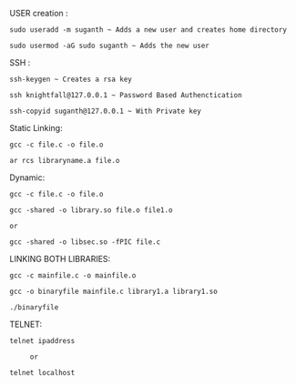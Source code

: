 USER creation :

```
sudo useradd -m suganth ~ Adds a new user and creates home directory

sudo usermod -aG sudo suganth ~ Adds the new user 

```
SSH :

```
ssh-keygen ~ Creates a rsa key

ssh knightfall@127.0.0.1 ~ Password Based Authenctication

ssh-copyid suganth@127.0.0.1 ~ With Private key

```

Static Linking:

```
gcc -c file.c -o file.o

ar rcs libraryname.a file.o

```
Dynamic:

```
gcc -c file.c -o file.o

gcc -shared -o library.so file.o file1.o

or

gcc -shared -o libsec.so -fPIC file.c

```
LINKING BOTH LIBRARIES:

```
gcc -c mainfile.c -o mainfile.o

gcc -o binaryfile mainfile.c library1.a library1.so

./binaryfile

```

TELNET:

```
telnet ipaddress

     or

telnet localhost

```

